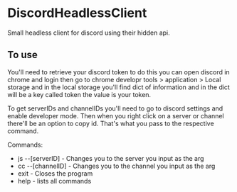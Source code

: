 # DiscordHeadlessClient

Small headless client for discord using their hidden api.

## To use

You'll need to retrieve your discord token to do this you can open discord in chrome and login then go to chrome developr tools > application > Local storage and in the local storage you'll find dict of information and in the dict will be a key called token the value is your token.

To get serverIDs and channelIDs you'll need to go to discord settings and enable developer mode. Then when you right click on a server or channel there'll be an option to copy id. That's what you pass to the respective command.

Commands:
- js --[serverID] - Changes you to the server you input as the arg
- cc --[channelID] - Changes you to the channel you input as the arg
- exit - Closes the program
- help - lists all commands
